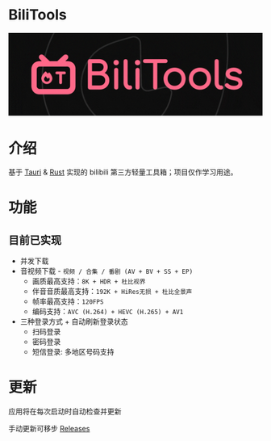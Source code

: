 # BiliTools

![preview.png](./assets/preview.png)

# 介绍

基于 [Tauri](https://github.com/tauri-apps/tauri) & [Rust](https://github.com/rust-lang/rust) 实现的 bilibili 第三方轻量工具箱；项目仅作学习用途。

# 功能

## 目前已实现

- 并发下载
- 音视频下载 - `视频 / 合集 / 番剧 (AV + BV + SS + EP)`
    - 画质最高支持：`8K + HDR + 杜比视界`
    - 伴音音质最高支持：`192K + HiRes无损 + 杜比全景声`
    - 帧率最高支持：`120FPS`
    - 编码支持：`AVC (H.264) + HEVC (H.265) + AV1`
- 三种登录方式 + 自动刷新登录状态
    - 扫码登录
    - 密码登录
    - 短信登录: 多地区号码支持

# 更新

应用将在每次启动时自动检查并更新

手动更新可移步 [Releases](https://github.com/btjawa/BiliTools/releases/latest)